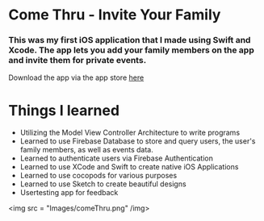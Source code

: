 # Come Thru - Invite Your Family

### This was my first iOS application that I made using Swift and Xcode. The app lets you add your family members on the app and invite them for private events. 

Download the app via the app store [here](https://apps.apple.com/us/app/come-thru-invite-your-family-within-seconds/id1269292136)

# Things I learned

- Utilizing the Model View Controller Architecture to write programs
- Learned to use Firebase Database to store and query users, the user's family members, as well as events data. 
- Learned to authenticate users via Firebase Authentication
- Learned to use XCode and Swift to create native iOS Applications 
- Learned to use cocopods for various purposes
- Learned to use Sketch to create beautiful designs
- Usertesting app for feedback

<img src = "Images/comeThru.png" /img>

